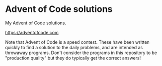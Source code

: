 # Advent of Code solutions

My Advent of Code solutions.

https://adventofcode.com

Note that Advent of Code is a speed contest. These have been written quickly to find
a solution to the daily problems, and are intended as throwaway programs. Don't
consider the programs in this repository to be "production quality" but they
do typically get the correct answers!

